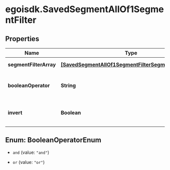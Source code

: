 # egoisdk.SavedSegmentAllOf1SegmentFilter

## Properties

Name | Type | Description | Notes
------------ | ------------- | ------------- | -------------
**segmentFilterArray** | [**[SavedSegmentAllOf1SegmentFilterSegmentFilterArray]**](SavedSegmentAllOf1SegmentFilterSegmentFilterArray.md) | Array of filters | [optional] 
**booleanOperator** | **String** | Boolean operator for all segment conditions | [optional] [default to &#39;and&#39;]
**invert** | **Boolean** | If true inverts the search result | [optional] [default to false]



## Enum: BooleanOperatorEnum


* `and` (value: `"and"`)

* `or` (value: `"or"`)




